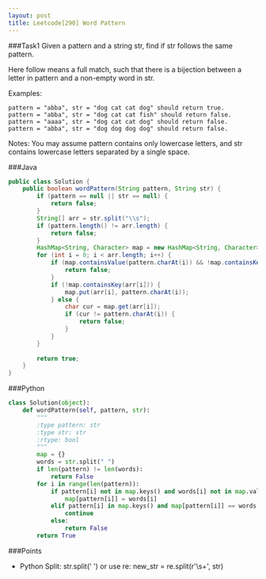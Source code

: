 ```yaml
---
layout: post
title: Leetcode[290] Word Pattern
---
```

###Task1
Given a pattern and a string str, find if str follows the same pattern.

Here follow means a full match, such that there is a bijection between a letter in pattern and a non-empty word in str.

Examples:

	pattern = "abba", str = "dog cat cat dog" should return true.
	pattern = "abba", str = "dog cat cat fish" should return false.
	pattern = "aaaa", str = "dog cat cat dog" should return false.
	pattern = "abba", str = "dog dog dog dog" should return false.
	
Notes:
You may assume pattern contains only lowercase letters, and str contains lowercase letters separated by a single space.


###Java
```java
public class Solution {
    public boolean wordPattern(String pattern, String str) {
        if (pattern == null || str == null) {
            return false;
        }
        String[] arr = str.split("\\s");
        if (pattern.length() != arr.length) {
            return false;
        }
        HashMap<String, Character> map = new HashMap<String, Character>();
        for (int i = 0; i < arr.length; i++) {
            if (map.containsValue(pattern.charAt(i)) && !map.containsKey(arr[i])) {
                return false;
            }
            if (!map.containsKey(arr[i])) {
                map.put(arr[i], pattern.charAt(i));
            } else {
                char cur = map.get(arr[i]);
                if (cur != pattern.charAt(i)) {
                    return false;
                }
            }
        }
        
        return true;
    }
}
```

###Python
```python
class Solution(object):
    def wordPattern(self, pattern, str):
        """
        :type pattern: str
        :type str: str
        :rtype: bool
        """
        map = {}
        words = str.split(" ")
        if len(pattern) != len(words):
            return False
        for i in range(len(pattern)):
            if pattern[i] not in map.keys() and words[i] not in map.values():
                map[pattern[i]] = words[i]
            elif pattern[i] in map.keys() and map[pattern[i]] == words[i]:
                continue
            else:
                return False
        return True
```

###Points
* Python Split: str.split(' ') or use re: new_str = re.split(r'\s+', str)